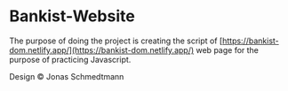 # Bankist-Website
 The purpose of doing the project is creating the script of [https://bankist-dom.netlify.app/](https://bankist-dom.netlify.app/) web page for the purpose of practicing Javascript.  
 
 Design © Jonas Schmedtmann
